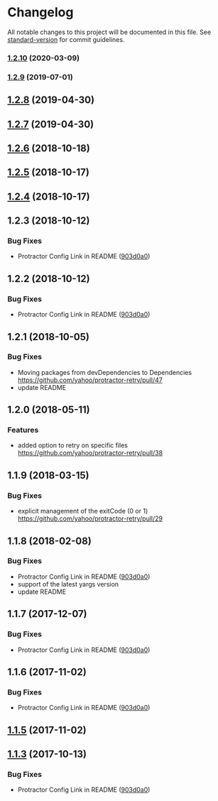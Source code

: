 # Changelog

All notable changes to this project will be documented in this file. See [standard-version](https://github.com/conventional-changelog/standard-version) for commit guidelines.

### [1.2.10](https://github.com/yahoo/Protractor-retry/compare/v1.2.9...v1.2.10) (2020-03-09)



### [1.2.9](https://github.com/yahoo/Protractor-retry/compare/v1.2.8...v1.2.9) (2019-07-01)



<a name="1.2.8"></a>
## [1.2.8](https://github.com/yahoo/Protractor-retry/compare/v1.2.6...v1.2.8) (2019-04-30)



<a name="1.2.7"></a>
## [1.2.7](https://github.com/yahoo/Protractor-retry/compare/v1.2.6...v1.2.7) (2019-04-30)



<a name="1.2.6"></a>
## [1.2.6](https://github.com/yahoo/Protractor-retry/compare/v1.2.3...v1.2.6) (2018-10-18)



<a name="1.2.5"></a>
## [1.2.5](https://github.com/yahoo/Protractor-retry/compare/v1.2.4...v1.2.5) (2018-10-17)



<a name="1.2.4"></a>
## [1.2.4](https://github.com/yahoo/Protractor-retry/compare/v1.2.3...v1.2.4) (2018-10-17)



<a name="1.2.3"></a>
## 1.2.3 (2018-10-12)


### Bug Fixes

* Protractor Config Link in README ([903d0a0](https://github.com/yahoo/Protractor-retry/commit/903d0a0))



<a name="1.2.2"></a>
## 1.2.2 (2018-10-12)


### Bug Fixes

* Protractor Config Link in README ([903d0a0](https://github.com/yahoo/Protractor-retry/commit/903d0a0))



<a name="1.2.1"></a>
## 1.2.1 (2018-10-05)


### Bug Fixes

* Moving packages from devDependencies to Dependencies https://github.com/yahoo/protractor-retry/pull/47
* update README

<a name="1.2.0"></a>
## 1.2.0 (2018-05-11)


### Features

* added option to retry on specific files https://github.com/yahoo/protractor-retry/pull/38


<a name="1.1.9"></a>
## 1.1.9 (2018-03-15)


### Bug Fixes

* explicit management of the exitCode (0 or 1) https://github.com/yahoo/protractor-retry/pull/29


<a name="1.1.8"></a>
## 1.1.8 (2018-02-08)


### Bug Fixes

* Protractor Config Link in README ([903d0a0](https://github.com/yahoo/Protractor-retry/commit/903d0a0))
* support of the latest yargs version
* update README


<a name="1.1.7"></a>
## 1.1.7 (2017-12-07)


### Bug Fixes

* Protractor Config Link in README ([903d0a0](https://github.com/yahoo/Protractor-retry/commit/903d0a0))



<a name="1.1.6"></a>
## 1.1.6 (2017-11-02)


### Bug Fixes

* Protractor Config Link in README ([903d0a0](https://github.com/yahoo/Protractor-retry/commit/903d0a0))



<a name="1.1.5"></a>
## [1.1.5](https://github.com/yahoo/Protractor-retry/compare/v1.1.4...v1.1.5) (2017-11-02)



<a name="1.1.3"></a>
## [1.1.3](https://github.com/yahoo/Protractor-retry/compare/v1.1.1...v1.1.3) (2017-10-13)


### Bug Fixes

* Protractor Config Link in README ([903d0a0](https://github.com/yahoo/Protractor-retry/commit/903d0a0))
